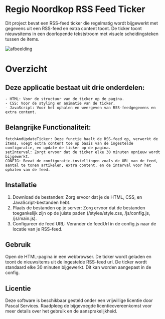 # Regio Noordkop RSS Feed Ticker

Dit project bevat een RSS-feed ticker die regelmatig wordt bijgewerkt met gegevens uit een RSS-feed en extra content toont. De ticker toont nieuwsitems in een doorlopende tekststroom met visuele scheidingsteken tussen de items.

![afbeelding](https://github.com/user-attachments/assets/e27cf79b-30bc-41f4-8841-df1eac155630)

# Overzicht

## Deze applicatie bestaat uit drie onderdelen:

    - HTML: Voor de structuur van de ticker op de pagina.
    - CSS: Voor de styling en animatie van de ticker.
    - JavaScript: Voor het ophalen en weergeven van RSS-feedgegevens en extra content.

## Belangrijke Functionaliteit:

    fetchAndUpdateTicker: Deze functie haalt de RSS-feed op, verwerkt de items, voegt extra content toe op basis van de ingestelde configuratie, en update de ticker op de pagina.
    setInterval: Zorgt ervoor dat de ticker elke 30 minuten opnieuw wordt bijgewerkt.
    CONFIG: Bevat de configuratie-instellingen zoals de URL van de feed, aantal te tonen artikelen, extra content, en de interval voor het ophalen van de feed.

## Installatie

1. Download de bestanden: Zorg ervoor dat je de HTML, CSS, en JavaScript-bestanden hebt.
2. Plaats de bestanden op je server: Zorg ervoor dat de bestanden toegankelijk zijn op de juiste paden (/styles/style.css, /js/config.js, /js/main.js).
3. Configureer de feed URL: Verander de feedUrl in de config.js naar de locatie van je RSS-feed.

## Gebruik

Open de HTML-pagina in een webbrowser. De ticker wordt geladen en toont de nieuwsitems uit de ingestelde RSS-feed url. De ticker wordt standaard elke 30 minuten bijgewerkt. Dit kan worden aangepast in de config.

## Licentie

Deze software is beschikbaar gesteld onder een vrijwillige licentie door Pascal Services. Raadpleeg de bijgevoegde licentieovereenkomst voor meer details over het gebruik en de aansprakelijkheid.
